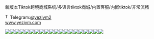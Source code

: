 新版本Tiktok跨境商城系统/多语言tiktok商城/内置客服/内嵌tiktok/非常流畅<p dir="auto"><a target="_blank" rel="noopener noreferrer nofollow" href="https://camo.githubusercontent.com/d614d90677fbc2e34c7c62ebc68c82379d87a57c4beaf05af65fec7ba6b72e36/68747470733a2f2f63646e2d69636f6e732d706e672e666c617469636f6e2e636f6d2f3531322f323131312f323131313634362e706e67"><img src="https://camo.githubusercontent.com/d614d90677fbc2e34c7c62ebc68c82379d87a57c4beaf05af65fec7ba6b72e36/68747470733a2f2f63646e2d69636f6e732d706e672e666c617469636f6e2e636f6d2f3531322f323131312f323131313634362e706e67" alt="Telegram Icon" style="width: 16px; max-width: 100%;" data-canonical-src="https://cdn-icons-png.flaticon.com/512/2111/2111646.png"></a>Telegram:<a href="https://t.me/yeziym2" rel="nofollow">@yeziym2</a><br><a href="https://www.yeziym.com/">www.yeziym.com</a></p><img src="https://github.com/yeziym/L3Zvo8IVih/blob/main/YOwsb.png"><img src="https://github.com/yeziym/L3Zvo8IVih/blob/main/vakt4.png"><img src="https://github.com/yeziym/L3Zvo8IVih/blob/main/9unxN.png"><img src="https://github.com/yeziym/L3Zvo8IVih/blob/main/k0rqq.png"><img src="https://github.com/yeziym/L3Zvo8IVih/blob/main/7Uz0l.png"><img src="https://github.com/yeziym/L3Zvo8IVih/blob/main/nu0iN.png"><img src="https://github.com/yeziym/L3Zvo8IVih/blob/main/ErTvH.png"><img src="https://github.com/yeziym/L3Zvo8IVih/blob/main/B3LOl.png"><img src="https://github.com/yeziym/L3Zvo8IVih/blob/main/sz9eN.png"><img src="https://github.com/yeziym/L3Zvo8IVih/blob/main/S4r2v.png"><img src="https://github.com/yeziym/L3Zvo8IVih/blob/main/MiEr4.png"><img src="https://github.com/yeziym/L3Zvo8IVih/blob/main/tGszB.png"><img src="https://github.com/yeziym/L3Zvo8IVih/blob/main/do8Yi.png"><img src="https://github.com/yeziym/L3Zvo8IVih/blob/main/rsv7d.png"><img src="https://github.com/yeziym/L3Zvo8IVih/blob/main/IdXVV.png"><img src="https://github.com/yeziym/L3Zvo8IVih/blob/main/qPDeh.png"><img src="https://github.com/yeziym/L3Zvo8IVih/blob/main/5bTOV.png"><img src="https://github.com/yeziym/L3Zvo8IVih/blob/main/iErOu.png"><img src="https://github.com/yeziym/L3Zvo8IVih/blob/main/1vvkS.png"><img src="https://github.com/yeziym/L3Zvo8IVih/blob/main/kydZV.png">